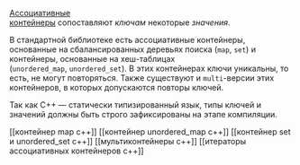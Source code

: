 [Ассоциативные контейнеры](https://en.wikipedia.org/wiki/Associative_array) сопоставляют _ключам_ некоторые _значения_.

В стандартной библиотеке есть ассоциативные контейнеры, основанные на сбалансированных деревьях поиска (`map`, `set`) и контейнеры, основанные на хеш-таблицах (`unordered_map`, `unordered_set`). В этих контейнерах ключи уникальны, то есть, не могут повторяться. Также существуют и `multi`-версии этих контейнеров, в которых допускаются повторы ключей.

Так как C++ — статически типизированный язык, типы ключей и значений должны быть строго зафиксированы на этапе компиляции.

[[контейнер map c++]]
[[контейнер unordered_map c++]]
[[контейнер set и unordered_set c++]]
[[мультиконтейнеры c++]]
[[итераторы ассоциативных контейнеров c++]]



